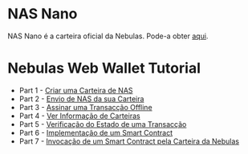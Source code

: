 # NAS Nano
NAS Nano é a carteira oficial da Nebulas. Pode-a obter [aqui](https://nano.nebulas.io/index_en.html).

# Nebulas Web Wallet Tutorial 
- Part 1 - [Criar uma Carteira de NAS](https://medium.com/nebulasio/creating-a-nas-wallet-9d01b5fa2df6)
- Part 2 - [Envio de NAS da sua Carteira](https://medium.com/nebulasio/sending-nas-from-your-wallet-be1b958c4e5d)
- Part 3 - [Assinar uma Transacção Offline](https://medium.com/nebulasio/signing-a-transaction-offline-ae8278f45201)
- Part 4 - [Ver Informação de Carteiras](https://medium.com/nebulasio/view-wallet-information-fcea3ea35d94)
- Part 5 - [Verificação do Estado de uma Transacção](https://medium.com/nebulasio/check-tx-status-8dc7dd9b79de)
- Part 6 - [Implementação de um Smart Contract](https://medium.com/nebulasio/deploy-a-smart-contract-1e781e13c22e)
- Part 7 - [Invocação de um Smart Contract pela Carteira da Nebulas](https://medium.com/nebulasio/call-a-smart-contract-on-nebulas-3522038aec18)
